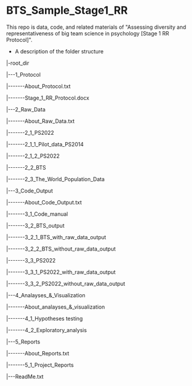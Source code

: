 # BTS_Sample_Stage1_RR
This repo is data, code, and related materials of "Assessing diversity and representativeness of big team science in psychology [Stage 1 RR Protocol]". 

- A description of the folder structure
  
|-root_dir

|---1_Protocol

|-------About_Protocol.txt

|-------Stage_1_RR_Protocol.docx


|---2_Raw_Data

|-------About_Raw_Data.txt

|-------2_1_PS2022

|-------2_1_1_Pilot_data_PS2014

|-------2_1_2_PS2022

|-------2_2_BTS

|-------2_3_The_World_Population_Data


|---3_Code_Output

|-------About_Code_Output.txt

|-------3_1_Code_manual

|-------3_2_BTS_output

|-------3_2_1_BTS_with_raw_data_output

|-------3_2_2_BTS_without_raw_data_output

|-------3_3_PS2022

|-------3_3_1_PS2022_with_raw_data_output

|-------3_3_2_PS2022_without_raw_data_output


|---4_Analayses_&_Visualization

|-------About_analayses_&_visualization

|-------4_1_Hypotheses testing

|-------4_2_Exploratory_analysis


|---5_Reports

|-------About_Reports.txt

|-------5_1_Project_Reports

|---ReadMe.txt
